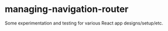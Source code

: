 # managing-navigation-router
Some experimentation and testing for various React app designs/setup/etc.
